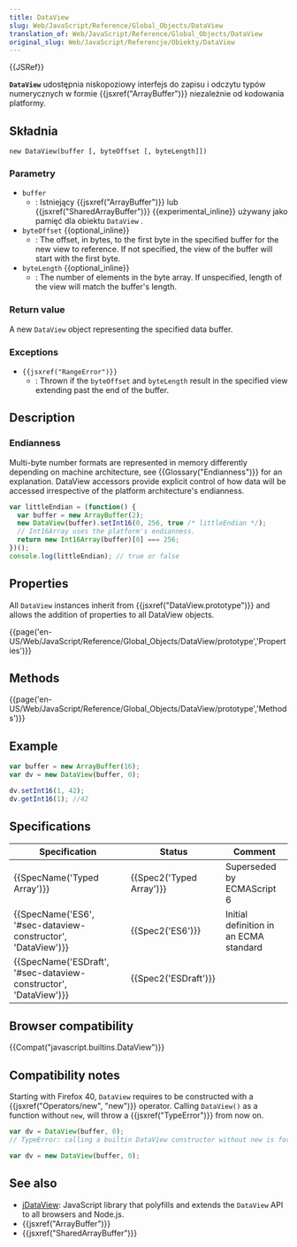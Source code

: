 ```yaml
---
title: DataView
slug: Web/JavaScript/Reference/Global_Objects/DataView
translation_of: Web/JavaScript/Reference/Global_Objects/DataView
original_slug: Web/JavaScript/Referencje/Obiekty/DataView
---
```

{{JSRef}}

**`DataView`**  udostępnia niskopoziowy interfejs do zapisu i odczytu typów numerycznych w formie {{jsxref("ArrayBuffer")}} niezależnie od kodowania platformy.

## Składnia

    new DataView(buffer [, byteOffset [, byteLength]])

### Parametry

- `buffer`
  - : Istniejący {{jsxref("ArrayBuffer")}} lub {{jsxref("SharedArrayBuffer")}} {{experimental_inline}} używany jako pamięć dla  obiektu  `DataView` .
- `byteOffset` {{optional_inline}}
  - : The offset, in bytes, to the first byte in the specified buffer for the new view to reference. If not specified, the view of the buffer will start with the first byte.
- `byteLength` {{optional_inline}}
  - : The number of elements in the byte array. If unspecified, length of the view will match the buffer's length.

### Return value

A new `DataView` object representing the specified data buffer.

### Exceptions

- `{{jsxref("RangeError")}}`
  - : Thrown if the `byteOffset` and `byteLength` result in the specified view extending past the end of the buffer.

## Description

### Endianness

Multi-byte number formats are represented in memory differently depending on machine architecture, see {{Glossary("Endianness")}} for an explanation. DataView accessors provide explicit control of how data will be accessed irrespective of the platform architecture's endianness.

```js
var littleEndian = (function() {
  var buffer = new ArrayBuffer(2);
  new DataView(buffer).setInt16(0, 256, true /* littleEndian */);
  // Int16Array uses the platform's endianness.
  return new Int16Array(buffer)[0] === 256;
})();
console.log(littleEndian); // true or false
```

## Properties

All `DataView` instances inherit from {{jsxref("DataView.prototype")}} and allows the addition of properties to all DataView objects.

{{page('en-US/Web/JavaScript/Reference/Global_Objects/DataView/prototype','Properties')}}

## Methods

{{page('en-US/Web/JavaScript/Reference/Global_Objects/DataView/prototype','Methods')}}

## Example

```js
var buffer = new ArrayBuffer(16);
var dv = new DataView(buffer, 0);

dv.setInt16(1, 42);
dv.getInt16(1); //42
```

## Specifications

| Specification                                                                        | Status                           | Comment                                |
| ------------------------------------------------------------------------------------ | -------------------------------- | -------------------------------------- |
| {{SpecName('Typed Array')}}                                                 | {{Spec2('Typed Array')}} | Superseded by ECMAScript 6             |
| {{SpecName('ES6', '#sec-dataview-constructor', 'DataView')}}     | {{Spec2('ES6')}}             | Initial definition in an ECMA standard |
| {{SpecName('ESDraft', '#sec-dataview-constructor', 'DataView')}} | {{Spec2('ESDraft')}}     |                                        |

## Browser compatibility

{{Compat("javascript.builtins.DataView")}}

## Compatibility notes

Starting with Firefox 40, `DataView` requires to be constructed with a {{jsxref("Operators/new", "new")}} operator. Calling `DataView()` as a function without `new`, will throw a {{jsxref("TypeError")}} from now on.

```js example-bad
var dv = DataView(buffer, 0);
// TypeError: calling a builtin DataView constructor without new is forbidden
```

```js example-good
var dv = new DataView(buffer, 0);
```

## See also

- [jDataView](https://github.com/jDataView/jDataView): JavaScript library that polyfills and extends the `DataView` API to all browsers and Node.js.
- {{jsxref("ArrayBuffer")}}
- {{jsxref("SharedArrayBuffer")}}
